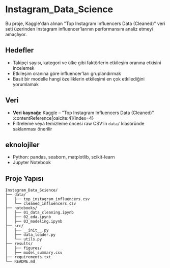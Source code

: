 # Instagram_Data_Science

Bu proje, Kaggle'dan alınan "Top Instagram Influencers Data (Cleaned)" veri seti üzerinden Instagram influencer’larının performansını analiz etmeyi amaçlıyor.

## Hedefler

- Takipçi sayısı, kategori ve ülke gibi faktörlerin etkileşim oranına etkisini incelemek
- Etkileşim oranına göre influencer’ları gruplandırmak
- Basit bir modelle hangi özelliklerin etkileşimi en çok etkilediğini yorumlamak

## Veri

- **Veri kaynağı:** Kaggle – "Top Instagram Influencers Data (Cleaned)" :contentReference[oaicite:4]{index=4}
- Filtreleme veya temizleme öncesi raw CSV’in `data/` klasöründe saklanması önerilir

## eknolojiler

- Python: pandas, seaborn, matplotlib, scikit-learn
- Jupyter Notebook

## Proje Yapısı

```
Instagram_Data_Science/
├── data/
│   ├── top_instagram_influencers.csv
│   └── cleaned_influencers.csv
├── notebooks/
│   ├── 01_data_cleaning.ipynb
│   ├── 02_eda.ipynb
│   ├── 03_modeling.ipynb
├── src/
│   ├── __init__.py
│   ├── data_loader.py
│   └── utils.py
├── results/
│   ├── figures/
│   ├── model_summary.csv
├── requirements.txt
└── README.md
```

